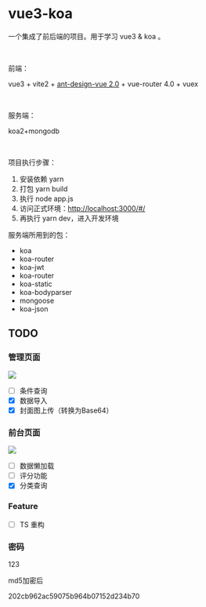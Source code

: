 # vue3-koa

一个集成了前后端的项目。用于学习 vue3 & koa 。

</br>

前端：

vue3 + vite2 + [ant-design-vue 2.0](https://2x.antdv.com/docs/vue/introduce-cn/) + vue-router 4.0 + vuex

</br>

服务端：

koa2+mongodb

</br>

项目执行步骤：

1. 安装依赖
yarn
2. 打包
yarn build
3. 执行
node app.js
4. 访问正式环境：<http://localhost:3000/#/>
5. 再执行 yarn dev，进入开发环境

服务端所用到的包：

- koa
- koa-router
- koa-jwt
- koa-router
- koa-static
- koa-bodyparser
- mongoose
- koa-json

## TODO

### 管理页面

![](https://p9-juejin.byteimg.com/tos-cn-i-k3u1fbpfcp/1fae762bbdb245a88ce9cd7b74f03e11~tplv-k3u1fbpfcp-zoom-in-crop-mark:3024:0:0:0.awebp?)

- [ ] 条件查询
- [x] 数据导入
- [x] 封面图上传（转换为Base64）

### 前台页面

![](https://p3-juejin.byteimg.com/tos-cn-i-k3u1fbpfcp/0dab51f26bac4475b28f43c89d711903~tplv-k3u1fbpfcp-zoom-in-crop-mark:3024:0:0:0.awebp)

- [ ] 数据懒加载
- [ ] 评分功能
- [x] 分类查询

### Feature

- [ ] TS 重构

### 密码

123

md5加密后

202cb962ac59075b964b07152d234b70
